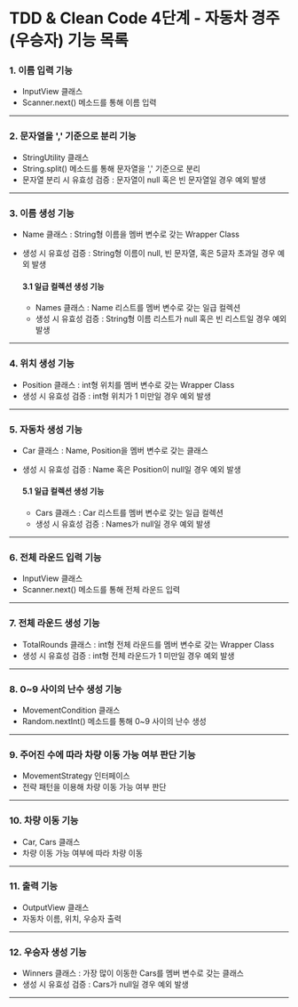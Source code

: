 # TDD & Clean Code 4단계 - 자동차 경주(우승자) 기능 목록

### 1. 이름 입력 기능

- InputView 클래스
- Scanner.next() 메소드를 통해 이름 입력

---

### 2. 문자열을 ',' 기준으로 분리 기능

- StringUtility 클래스
- String.split() 메소드를 통해 문자열을 ',' 기준으로 분리
- 문자열 분리 시 유효성 검증 : 문자열이 null 혹은 빈 문자열일 경우 예외 발생

---

### 3. 이름 생성 기능

- Name 클래스 : String형 이름을 멤버 변수로 갖는 Wrapper Class
- 생성 시 유효성 검증 : String형 이름이 null, 빈 문자열, 혹은 5글자 초과일 경우 예외 발생
    
    #### 3.1 일급 컬렉션 생성 기능
    
    - Names 클래스 : Name 리스트를 멤버 변수로 갖는 일급 컬렉션
    - 생성 시 유효성 검증 : String형 이름 리스트가 null 혹은 빈 리스트일 경우 예외 발생

---

### 4. 위치 생성 기능

- Position 클래스 : int형 위치를 멤버 변수로 갖는 Wrapper Class
- 생성 시 유효성 검증 : int형 위치가 1 미만일 경우 예외 발생

---

### 5. 자동차 생성 기능

- Car 클래스 : Name, Position을 멤버 변수로 갖는 클래스
- 생성 시 유효성 검증 : Name 혹은 Position이 null일 경우 예외 발생

    #### 5.1 일급 컬렉션 생성 기능
    
    - Cars 클래스 : Car 리스트를 멤버 변수로 갖는 일급 컬렉션
    - 생성 시 유효성 검증 : Names가 null일 경우 예외 발생

---

### 6. 전체 라운드 입력 기능

- InputView 클래스
- Scanner.next() 메소드를 통해 전체 라운드 입력

---

### 7. 전체 라운드 생성 기능

- TotalRounds 클래스 : int형 전체 라운드를 멤버 변수로 갖는 Wrapper Class
- 생성 시 유효성 검증 : int형 전체 라운드가 1 미만일 경우 예외 발생

---

### 8. 0~9 사이의 난수 생성 기능

- MovementCondition 클래스
- Random.nextInt() 메소드를 통해 0~9 사이의 난수 생성

---

### 9. 주어진 수에 따라 차량 이동 가능 여부 판단 기능

- MovementStrategy 인터페이스
- 전략 패턴을 이용해 차량 이동 가능 여부 판단

---

### 10. 차량 이동 기능

- Car, Cars 클래스
- 차량 이동 가능 여부에 따라 차량 이동

---

### 11. 출력 기능

- OutputView 클래스
- 자동차 이름, 위치, 우승자 출력

---

### 12. 우승자 생성 기능

- Winners 클래스 : 가장 많이 이동한 Cars를 멤버 변수로 갖는 클래스
- 생성 시 유효성 검증 : Cars가 null일 경우 예외 발생

---